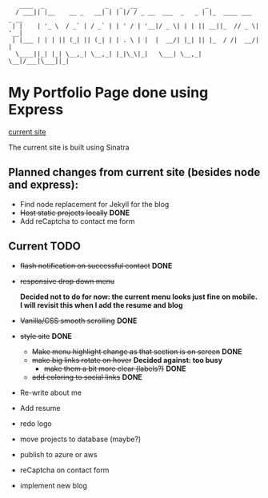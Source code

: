        ____  _                 _   _  __                   _                    
      / ___|| |__    __ _   __| | | |/ / _ __  ___  _   _ | |_  ____ ___  _ __  
     | |    | '_ \  / _` | / _` | | ' / | '__|/ _ \| | | || __||_  // _ \| '__| 
     | |___ | | | || (_| || (_| | | . \ | |  |  __/| |_| || |_  / /|  __/| |    
      \____||_| |_| \__,_| \__,_| |_|\_\|_|   \___| \__,_| \__|/___|\___||_|
      
# My Portfolio Page done using Express

[current site](http://www.chadkreutzer.com)

The current site is built using Sinatra

## Planned changes from current site (besides node and express):

* Find node replacement for Jekyll for the blog
* ~~Host static projects locally~~ **DONE**
* Add reCaptcha to contact me form

## Current TODO

* ~~flash notification on successful contact~~ **DONE**
* ~~responsive drop down menu~~
    
    **Decided not to do for now: the current menu looks just fine on mobile.
    I will revisit this when I add the resume and blog**
* ~~Vanilla/CSS smooth scrolling~~ **DONE**
* ~~style site~~ **DONE**
    * ~~Make menu highlight change as that section is on screen~~ **DONE**
    * ~~make big links rotate on hover~~ **Decided against: too busy**
        * ~~make them a bit more clear (labels?)~~ **DONE**
    * ~~add coloring to social links~~ **DONE**
* Re-write about me
* Add resume
* redo logo
* move projects to database (maybe?)
* publish to azure or aws
* reCaptcha on contact form
* implement new blog